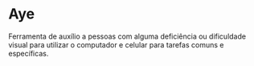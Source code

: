 # Aye

Ferramenta de auxílio a pessoas com alguma deficiência ou dificuldade visual para utilizar o computador e celular para tarefas comuns e específicas.
